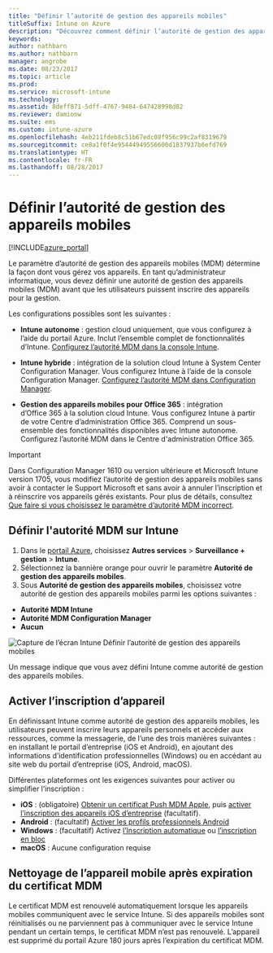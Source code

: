 ```yaml
---
title: "Définir l’autorité de gestion des appareils mobiles"
titleSuffix: Intune on Azure
description: "Découvrez comment définir l’autorité de gestion des appareils mobiles dans Intune. \""
keywords: 
author: nathbarn
ms.author: nathbarn
manager: angrobe
ms.date: 08/23/2017
ms.topic: article
ms.prod: 
ms.service: microsoft-intune
ms.technology: 
ms.assetid: 8deff871-5dff-4767-9484-647428998d82
ms.reviewer: damionw
ms.suite: ems
ms.custom: intune-azure
ms.openlocfilehash: 4eb211fdeb8c51b67edc08f956c99c2af8319679
ms.sourcegitcommit: ce8a1f0f4e95444949556600d1837937b6efd769
ms.translationtype: HT
ms.contentlocale: fr-FR
ms.lasthandoff: 08/28/2017
---
```

# <a name="set-the-mobile-device-management-authority"></a>Définir l’autorité de gestion des appareils mobiles

[!INCLUDE[azure_portal](./includes/azure_portal.md)]

Le paramètre d’autorité de gestion des appareils mobiles (MDM) détermine la façon dont vous gérez vos appareils. En tant qu’administrateur informatique, vous devez définir une autorité de gestion des appareils mobiles (MDM) avant que les utilisateurs puissent inscrire des appareils pour la gestion.

Les configurations possibles sont les suivantes :

- **Intune autonome** : gestion cloud uniquement, que vous configurez à l’aide du portail Azure. Inclut l’ensemble complet de fonctionnalités d’Intune. [Configurez l’autorité MDM dans la console Intune](#set-mdm-authority-to-intune).

- **Intune hybride** : intégration de la solution cloud Intune à System Center Configuration Manager. Vous configurez Intune à l’aide de la console Configuration Manager. [Configurez l’autorité MDM dans Configuration Manager](https://docs.microsoft.com/sccm/mdm/deploy-use/configure-intune-subscription).

- **Gestion des appareils mobiles pour Office 365** : intégration d’Office 365 à la solution cloud Intune. Vous configurez Intune à partir de votre Centre d’administration Office 365. Comprend un sous-ensemble des fonctionnalités disponibles avec Intune autonome. Configurez l’autorité MDM dans le Centre d'administration Office 365.

>[!IMPORTANT]    
Dans Configuration Manager 1610 ou version ultérieure et Microsoft Intune version 1705, vous modifiez l’autorité de gestion des appareils mobiles sans avoir à contacter le Support Microsoft et sans avoir à annuler l’inscription et à réinscrire vos appareils gérés existants. Pour plus de détails, consultez [Que faire si vous choisissez le paramètre d’autorité MDM incorrect](/intune-classic/deploy-use/prerequisites-for-enrollment#what-to-do-if-you-choose-the-wrong-mdm-authority-setting).

## <a name="set-mdm-authority-to-intune"></a>Définir l'autorité MDM sur Intune

1. Dans le [portail Azure](https://portal.azure.com), choisissez **Autres services** > **Surveillance + gestion** > **Intune**.
2. Sélectionnez la bannière orange pour ouvrir le paramètre **Autorité de gestion des appareils mobiles**.
3. Sous **Autorité de gestion des appareils mobiles**, choisissez votre autorité de gestion des appareils mobiles parmi les options suivantes :
  - **Autorité MDM Intune**
  - **Autorité MDM Configuration Manager**
  - **Aucun**

  ![Capture de l’écran Intune Définir l’autorité de gestion des appareils mobiles](media/set-mdm-auth.png)

  Un message indique que vous avez défini Intune comme autorité de gestion des appareils mobiles.

## <a name="enable-device-enrollment"></a>Activer l’inscription d’appareil

En définissant Intune comme autorité de gestion des appareils mobiles, les utilisateurs peuvent inscrire leurs appareils personnels et accéder aux ressources, comme la messagerie, de l’une des trois manières suivantes : en installant le portail d’entreprise (iOS et Android), en ajoutant des informations d’identification professionnelles (Windows) ou en accédant au site web du portail d’entreprise (iOS, Android, macOS).

Différentes plateformes ont les exigences suivantes pour activer ou simplifier l’inscription :
- **iOS** : (obligatoire) [Obtenir un certificat Push MDM Apple](apple-mdm-push-certificate-get.md), puis [activer l’inscription des appareils iOS d’entreprise](ios-enroll.md) (facultatif).
- **Android** : (facultatif) [Activer les profils professionnels Android](android-enroll.md)
- **Windows** : (facultatif) Activez [l’Inscription automatique](windows-enroll.md) ou [l’inscription en bloc](windows-bulk-enroll.md)
- **macOS** : Aucune configuration requise


## <a name="mobile-device-cleanup-after-mdm-certificate-expiration"></a>Nettoyage de l’appareil mobile après expiration du certificat MDM

Le certificat MDM est renouvelé automatiquement lorsque les appareils mobiles communiquent avec le service Intune. Si des appareils mobiles sont réinitialisés ou ne parviennent pas à communiquer avec le service Intune pendant un certain temps, le certificat MDM n’est pas renouvelé. L’appareil est supprimé du portail Azure 180 jours après l’expiration du certificat MDM.
